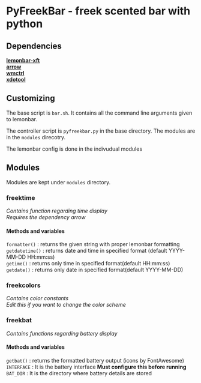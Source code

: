 # PyFreekBar -  freek scented bar with python 

## Dependencies
**[lemonbar-xft](https://github.com/krypt-n/bar "krypt-n/bar")**  
**[arrow](https://pypi.python.org/pypi/arrow "pip install arrow")**  
**[wmctrl](http://tripie.sweb.cz/utils/wmctrl/)**  
**[xdotool](http://www.semicomplete.com/projects/xdotool/)**  
## Customizing  
The base script is `bar.sh`. It contains all the command line arguments given to lemonbar.  

The controller script is `pyfreekbar.py` in the base directory. The modules are in the `modules` direcotry.   

The lemonbar config is done in the indivudual modules  

## Modules  
Modules are kept under `modules` directory.  
### freektime  
_Contains function regarding time display_  
_Requires the dependency arrow_  
#### Methods and variables  
`formatter()` : returns the given string with proper lemonbar formatting  
`getdatetime()` : returns date and time in specified format (default YYYY-MM-DD HH:mm:ss)  
`getime()` : returns only time in specified format(default HH:mm:ss)  
`getdate()` : returns only date in specified format(default YYYY-MM-DD)  

### freekcolors  
_Contains color constants_  
_Edit this if you want to change the color scheme_  

### freekbat  
_Contains functions regarding battery display_  
#### Methods and variables  
`getbat()` : returns the formatted battery output (icons by FontAwesome)  
`INTERFACE` : It is the battery interface **Must configure this before running**  
`BAT_DIR` : It is the directory where battery details are stored  
